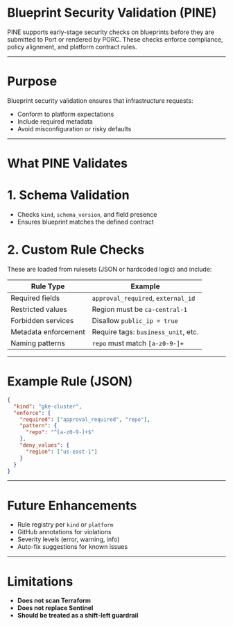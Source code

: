 # Blueprint Security Validation (PINE)

PINE supports early-stage security checks on blueprints before they are submitted to Port or rendered by PORC. These checks enforce compliance, policy alignment, and platform contract rules.

---
# Purpose

Blueprint security validation ensures that infrastructure requests:
- Conform to platform expectations
- Include required metadata
- Avoid misconfiguration or risky defaults

---
# What PINE Validates
# 1. **Schema Validation**
- Checks `kind`, `schema_version`, and field presence
- Ensures blueprint matches the defined contract
# 2. **Custom Rule Checks**
These are loaded from rulesets (JSON or hardcoded logic) and include:

| Rule Type            | Example                              |
|---------------------|--------------------------------------|
| Required fields      | `approval_required`, `external_id`  |
| Restricted values    | Region must be `ca-central-1`       |
| Forbidden services   | Disallow `public_ip = true`         |
| Metadata enforcement | Require tags: `business_unit`, etc.|
| Naming patterns      | `repo` must match `[a-z0-9-]+`       |

---
# Example Rule (JSON)

```json
{
  "kind": "gke-cluster",
  "enforce": {
    "required": ["approval_required", "repo"],
    "pattern": {
      "repo": "^[a-z0-9-]+$"
    },
    "deny_values": {
      "region": ["us-east-1"]
    }
  }
}
```

---
# Future Enhancements

- Rule registry per `kind` or `platform`
- GitHub annotations for violations
- Severity levels (error, warning, info)
- Auto-fix suggestions for known issues

---
# Limitations

- **Does not scan Terraform**
- **Does not replace Sentinel**
- **Should be treated as a shift-left guardrail**
